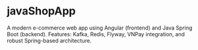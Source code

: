 # javaShopApp
A modern e-commerce web app using Angular (frontend) and Java Spring Boot (backend). Features: Kafka, Redis, Flyway, VNPay integration, and robust Spring-based architecture.